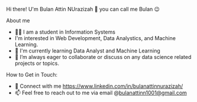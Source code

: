 Hi there! U'm Bulan Attin NUrazizah 👋 you can call me Bulan 😉

About me 
- 👩‍🎓 I am a student in Information Systems
- I'm interested in Web Development, Data Analystics, and Machine Learning.
- 🌱 I'm currently learning Data Analyst and Machine Learning
- 👯 I’m always eager to collaborate or discuss on any data science related projects or topics.

How to Get in Touch:
- 💬 Connect with me https://www.linkedin.com/in/bulanattinnurazizah/
- 📫 Feel free to reach out to me via email @bulanattinn1001@gmail.com
